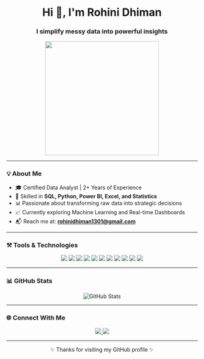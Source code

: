 <h1 align="center">Hi 👋, I'm Rohini Dhiman</h1>
<h3 align="center">I simplify messy data into powerful insights</h3>

<div align="center">
  <img src="https://media.giphy.com/media/qgQUggAC3Pfv687qPC/giphy.gif" width="300" />
</div>

---

### 💡 About Me

- 🎓 Certified Data Analyst | 2+ Years of Experience
- 🧠 Skilled in **SQL, Python, Power BI, Excel, and Statistics**
- 📊 Passionate about transforming raw data into strategic decisions
- 📈 Currently exploring Machine Learning and Real-time Dashboards
- 📬 Reach me at: **rohinidhiman1301@gmail.com**

---

### ⚒️ Tools & Technologies

<p align="center">
  <img src="https://img.shields.io/badge/SQL-025E8C?style=for-the-badge&logo=mysql&logoColor=white" />
  <img src="https://img.shields.io/badge/Python-3776AB?style=for-the-badge&logo=python&logoColor=white" />
  <img src="https://img.shields.io/badge/Pandas-150458?style=for-the-badge&logo=pandas&logoColor=white" />
  <img src="https://img.shields.io/badge/Numpy-013243?style=for-the-badge&logo=numpy&logoColor=white" />
  <img src="https://img.shields.io/badge/PowerBI-F2C811?style=for-the-badge&logo=powerbi&logoColor=black" />
  <img src="https://img.shields.io/badge/Tableau-E97627?style=for-the-badge&logo=tableau&logoColor=white" />
  <img src="https://img.shields.io/badge/Excel-217346?style=for-the-badge&logo=microsoft-excel&logoColor=white" />
  <img src="https://img.shields.io/badge/Statistics-00599C?style=for-the-badge" />
  <img src="https://img.shields.io/badge/Machine%20Learning-FFC107?style=for-the-badge&logo=google&logoColor=black" />
  <img src="https://img.shields.io/badge/Git-F05032?style=for-the-badge&logo=git&logoColor=white" />
  <img src="https://img.shields.io/badge/GitHub-181717?style=for-the-badge&logo=github&logoColor=white" />
</p>

---

### 📊 GitHub Stats

<p align="center">
  <img src="https://github-readme-stats.vercel.app/api?username=Dhimanrohini&show_icons=true&theme=default&hide_border=true" alt="GitHub Stats" />
</p>

---

### 🌐 Connect With Me

<p align="center">
  <a href="https://linkedin.com/in/dhimanrohini" target="_blank">
    <img src="https://img.shields.io/badge/LinkedIn-0A66C2?style=for-the-badge&logo=linkedin&logoColor=white"/>
  </a>
  <a href="mailto:dhimanrohini96@gmail.com" target="_blank">
    <img src="https://img.shields.io/badge/Gmail-D14836?style=for-the-badge&logo=gmail&logoColor=white"/>
  </a>
</p>

---

<p align="center">✨ Thanks for visiting my GitHub profile ✨</p>
